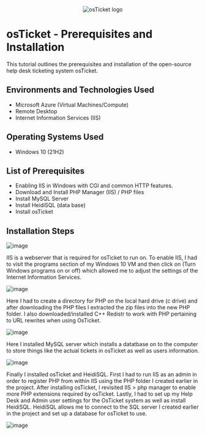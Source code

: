 <p align="center">
<img src="https://i.imgur.com/Clzj7Xs.png" alt="osTicket logo"/>
</p>

<h1>osTicket - Prerequisites and Installation</h1>
This tutorial outlines the prerequisites and installation of the open-source help desk ticketing system osTicket.<br />



<h2>Environments and Technologies Used</h2>

- Microsoft Azure (Virtual Machines/Compute)
- Remote Desktop
- Internet Information Services (IIS)

<h2>Operating Systems Used </h2>

- Windows 10</b> (21H2)

<h2>List of Prerequisites</h2>

- Enabling IIS in Windows with CGI and common HTTP features.
- Download and Install PHP Manager (IIS) / PHP files
- Install MySQL Server
- Install HeidiSQL (data base)
- Install osTicket



<h2>Installation Steps</h2>

![image](https://github.com/OmarJamaladdin/osticket-prereqs/assets/140512686/13caa205-61d3-49e7-bdd3-3537b3e80620)


IIS is a webserver that is required for osTicket to run on. To enable IIS, I had to visit the programs section of my Windows 10 VM and then click on (Turn Windows programs on or off) which allowed me to adjust the settings of the Internet Information Services.

![image](https://github.com/OmarJamaladdin/osticket-prereqs/assets/140512686/ef2bff0b-bccd-4b78-ab36-0f1ff224adad)

Here I had to create a directory for PHP on the local hard drive (c drive) and after downloading the PHP files I extracted the zip files into the new PHP folder. I also downloaded/installed C++ Redistr to work with PHP pertaining to URL rewrites when using OsTicket.

![image](https://github.com/OmarJamaladdin/osticket-prereqs/assets/140512686/73ffb33c-d9b3-40b4-9398-0befae9bb197)

Here I installed MySQL server which installs a datatbase on to the computer to store things like the actual tickets in osTicket as well as users information.

![image](https://github.com/OmarJamaladdin/osticket-prereqs/assets/140512686/1e29c9eb-d6bc-4610-94d7-0a7561cab42e)

Finally I installed osTicket and HeidiSQL. First I had to run IIS as an admin in order to register PHP from within IIS using the PHP folder I created earlier in the project. After installing osTicket, I revisited IIS > php manager to enable more PHP extensions required by osTicket. Lastly, I had to set up my Help Desk and Admin user settings for the OsTicket system as well as install HeidiSQL. HeidiSQL allows me to connect to the SQL server I created earlier in the project and set up a database for osTicket to use.

![image](https://github.com/OmarJamaladdin/osticket-prereqs/assets/140512686/a833678e-d33d-4a8c-9a9e-8fb68f70e01b)

<br />
